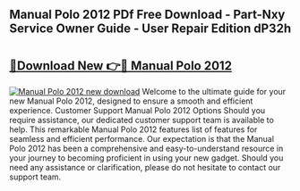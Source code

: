 ## Manual Polo 2012 PDf Free Download - Part-Nxy Service Owner Guide - User Repair Edition dP32h

# <h2><a href="http://cf12016.oget.top/?id=Manual+Polo+2012">🔗Download New 👉🔴 Manual Polo 2012</a></h2>

[![Manual Polo 2012 new download](https://i.imgur.com/5g1atiW.png)](http://cf12016.oget.top/?id=Manual+Polo+2012)
Welcome to the ultimate guide for your new Manual Polo 2012, designed to ensure a smooth and efficient experience. Customer Support Manual Polo 2012 Options Should you require assistance, our dedicated customer support team is available to help. This remarkable Manual Polo 2012 features list of features for seamless and efficient performance. Our expectation is that the Manual Polo 2012 has been a comprehensive and easy-to-understand resource in your journey to becoming proficient in using your new gadget. Should you need any assistance or clarification, please do not hesitate to contact our support team.
